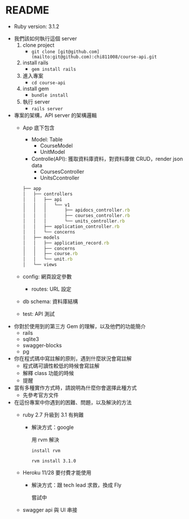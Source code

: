 # README

* Ruby version: 3.1.2

- 我們該如何執行這個 server
    1. clone project
        - `git clone [git@github.com](mailto:git@github.com):chi811008/course-api.git`
    2. install rails
        - `gem install rails`
    3. 進入專案
        - `cd course-api`
    4. install gem
        - `bundle install`
    5. 執行 server
        - `rails server`
- 專案的架構，API server 的架構邏輯
    - App 底下包含
        - Model: Table
            - CourseModel
            - UnitModel
        - Controlle(API): 獲取資料庫資料，對資料庫做 CRUD，render json data
            - CoursesController
            - UnitsCcontroller
        
        ```jsx
        ├── app
        │   ├── controllers
        │   │   ├── api
        │   │   │   └── v1
        │   │   │       ├── apidocs_controller.rb
        │   │   │       ├── courses_controller.rb
        │   │   │       └── units_controller.rb
        │   │   ├── application_controller.rb
        │   │   └── concerns
        │   ├── models
        │   │   ├── application_record.rb
        │   │   ├── concerns
        │   │   ├── course.rb
        │   │   └── unit.rb
        │   └── views
        ```
        
    - config: 網頁設定參數
        - routes: URL 設定
    - db schema: 資料庫結構
    - test: API 測試
- 你對於使用到的第三方 Gem 的理解，以及他們的功能簡介
    - rails
    - sqlite3
    - swagger-blocks
    - pg
- 你在程式碼中寫註解的原則，遇到什麼狀況會寫註解
    - 程式碼可讀性較低的時候會寫註解
    - 解釋 class 功能的時候
    - 提醒
- 當有多種實作方式時，請說明為什麼你會選擇此種方式
    - 先參考官方文件
- 在這份專案中你遇到的困難、問題，以及解決的方法
    - ruby 2.7 升級到 3.1 有夠難
        - 解決方式：google
            
            用 rvm 解決
            
            `install rvm`
            
            `rvm install 3.1.0` 
            
    - Heroku 11/28 要付費才能使用
        - 解決方式：跟 tech lead 求救，換成 Fly
            
            嘗試中
            
    - swagger api 與 UI 串接
